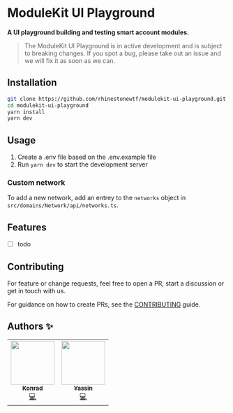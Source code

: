 # ModuleKit UI Playground

**A UI playground building and testing smart account modules.**

> The ModuleKit UI Playground is in active development and is subject to breaking changes. If you spot a bug, please take out an issue and we will fix it as soon as we can.

## Installation

```bash
git clone https://github.com/rhinestonewtf/modulekit-ui-playground.git
cd modulekit-ui-playground
yarn install
yarn dev
```

## Usage

1. Create a .env file based on the .env.example file
2. Run `yarn dev` to start the development server

### Custom network

To add a new network, add an entrey to the `networks` object in `src/domains/Network/api/networks.ts`.

## Features

- [ ] todo

## Contributing

For feature or change requests, feel free to open a PR, start a discussion or get in touch with us.

For guidance on how to create PRs, see the [CONTRIBUTING](./CONTRIBUTING.md) guide.

## Authors ✨

<!-- ALL-CONTRIBUTORS-LIST:START - Do not remove or modify this section -->
<!-- prettier-ignore-start -->
<!-- markdownlint-disable -->
<table>
  <tr>
   <td align="center"><a href="https://twitter.com/abstractooor"><img src="https://avatars.githubusercontent.com/u/26718079" width="100px;" alt=""/><br /><sub><b>Konrad</b></sub></a><br /><a href="https://github.com/rhinestonewtf/modulekit-ui-playground/commits?author=kopy-kat" title="Code">💻</a> </td>
    <td align="center"><a href="https://github.com/YasseinBilal"><img src="https://avatars.githubusercontent.com/u/9385005?v=4" width="100px;" alt=""/><br /><sub><b>Yassin</b></sub></a><br /><a href="https://github.com/rhinestonewtf/modulekit-ui-playground/commits?author=YasseinBilal" title="Code">💻</a></td>
    
  </tr>
</table>
